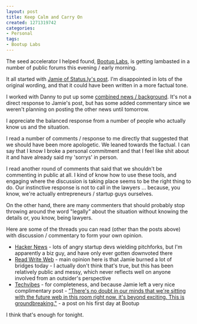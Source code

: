 ```yaml
--- 
layout: post
title: Keep Calm and Carry On
created: 1271319742
categories: 
- Personal
tags:
- Bootup Labs
---
```

<p>
	The seed accelerator I helped found, <a href="http://bootuplabs.com">Bootup Labs</a>, is getting lambasted in a number of public forums this evening / early morning.</p>
<p>
	It all started with <a href="http://livejamie.com/post/522093261/booted-out-of-bootup-labs">Jamie of Status.ly&#39;s post</a>. I&#39;m disappointed in lots of the original wording, and that it could have been written in a more factual tone.</p>
<p>
	I worked with Danny to put up some <a href="http://blog.bootuplabs.com/2010/04/14/wertz-joins-board-first-funding-completed-portfolio-reduced/">combined news / background</a>. It&#39;s not a direct response to Jamie&#39;s post, but has some added commentary since we weren&#39;t planning on posting the other news until tomorrow.</p>
<p>
	I appreciate the balanced response from a number of people who actually know us and the situation.</p>
<p>
	I read a number of comments / response to me directly that suggested that we should have been more apologetic. We leaned towards the factual. I can say that I know I broke a personal commitment and that I feel like shit about it and have already said my &#39;sorrys&#39; in person.</p>
<p>
	I read another round of comments that said that we shouldn&#39;t be commenting in public at all. I kind of know how to use these tools, and engaging where the discussion is taking place seems to be the right thing to do. Our instinctive response is not to call in the lawyers &hellip; because, you know, we&#39;re actually entrepreneurs / startup guys ourselves.</p>
<p>
	On the other hand, there are many commenters that should probably stop throwing around the word &quot;legally&quot; about the situation without knowing the details or, you know, being lawyers.</p>
<p>
	Here are some of the threads you can read (other than the posts above) with discussion / commentary to form your own opinion.</p>
<ul>
	<li>
		<a href="http://news.ycombinator.com/item?id=1266723">Hacker News</a> - lots of angry startup devs wielding pitchforks, but I&#39;m apparently a biz guy, and have only ever gotten downvoted there</li>
	<li>
		<a href="http://www.readwriteweb.com/start/2010/04/how-to-burn-bridges.php">Read Write Web</a> - main opinion here is that Jamie burned a lot of bridges today - I actually don&#39;t think that&#39;s true, but this has been relatively public and messy, which never reflects well on anyone involved from an outsider&#39;s perspective</li>
	<li>
		<a href="http://www.techvibes.com/blog/bootup-labs-20-now-with-more-money-and-less-startups">Techvibes</a> - for completeness, and because Jamie left a very nice complimentary post - <a href="http://twitter.com/statusly/status/8211704871">&quot;There&#39;s no doubt in our minds that we&#39;re sitting with the future web in this room right now, it&#39;s beyond exciting. This is groundbreaking.&quot;</a>&nbsp;- a post on his first day at Bootup</li>
</ul>
<!--break-->
<p>
	I think that&#39;s enough for tonight.</p>
